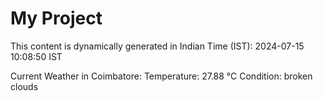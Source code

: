 # My Project

This content is dynamically generated in Indian Time (IST): 2024-07-15 10:08:50 IST


Current Weather in Coimbatore:
Temperature: 27.88 °C
Condition: broken clouds
